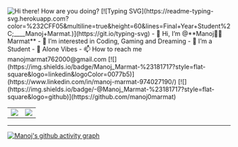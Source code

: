 
<img src=images/header.svg alt="Hi there! How are you doing?"/>
[![Typing SVG](https://readme-typing-svg.herokuapp.com?color=%232CFF05&multiline=true&height=60&lines=Final+Year+Student%2C;____Manoj+Marmat.)](https://git.io/typing-svg)
- 👋 Hi, I’m @**Manoj👨‍💻Marmat**
- 👀 I’m interested in Coding, Gaming and Dreaming 
- 🌱 I’m a Student
- 💞️ Alone Vibes 
- 📫 How to reach me manojmarmat762000@gmail.com
[![](https://img.shields.io/badge/Manoj_Marmat-%23181717?style=flat-square&logo=linkedin&logoColor=0077b5)](https://www.linkedin.com/in/manoj-marmat-974027190/)
[![](https://img.shields.io/badge/-@Manoj_Marmat-%23181717?style=flat-square&logo=github)](https://github.com/manoj0marmat)


<table><tr><td><img src="https://github-readme-stats.vercel.app/api?username=Manoj0Marmat&show_icons=true&theme=gotham" /></td><td><img src="http://github-readme-streak-stats.herokuapp.com?user=Manoj0Marmat&theme=gotham"/></td></tr></table>

<hr>

<!-- [![GitHub Streak](http://github-readme-streak-stats.herokuapp.com?user=Manoj0Marmat&theme=blood-dark)](https://git.io/streak-stats) [![Top Langs](https://github-readme-stats.vercel.app/api/top-langs/?username=Manoj0Marmat&layout=compact&theme=dracula&langs_count=5)](https://github.com/Manoj0Marmat/github-readme-stats) -->



[![Manoj's github activity graph](https://activity-graph.herokuapp.com/graph?username=Manoj0Marmat&theme=rogue)](https://github.com/ashutosh00710/github-readme-activity-graph)





<!--
**Manoj0Marmat/Manoj0Marmat** is a ✨ _special_ ✨ repository because its `README.md` (this file) appears on your GitHub profile.

Here are some ideas to get you started:

- 🔭 I’m currently working on ...
- 🌱 I’m currently learning ...
- 👯 I’m looking to collaborate on ...
- 🤔 I’m looking for help with ...
- 💬 Ask me about ...
- 📫 How to reach me: ...
- 😄 Pronouns: ...
- ⚡ Fun fact: ...
-->
